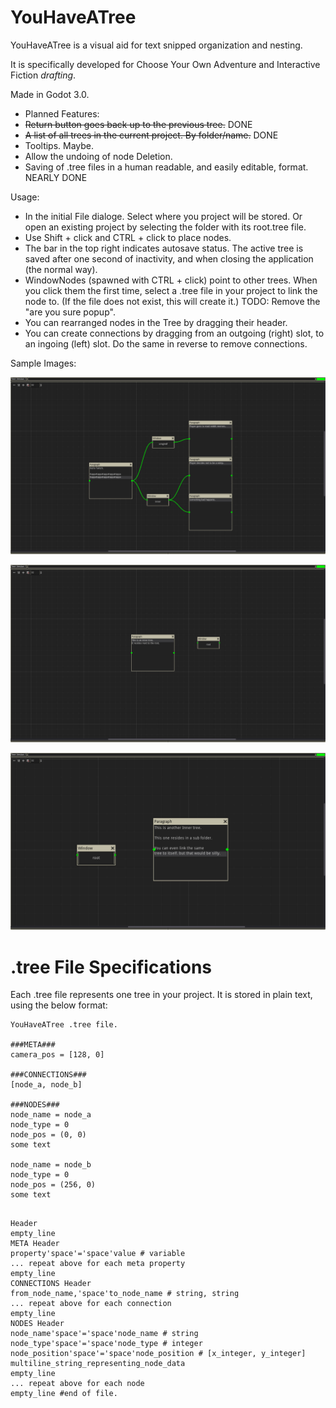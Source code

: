 # YouHaveATree

YouHaveATree is a visual aid for text snipped organization and nesting.

It is specifically developed for Choose Your Own Adventure and Interactive Fiction _drafting_.

Made in Godot 3.0.

* Planned Features:
* ~~Return button goes back up to the previous tree.~~ DONE
* ~~A list of all trees in the current project. By folder/name.~~ DONE
* Tooltips. Maybe.
* Allow the undoing of node Deletion.
* Saving of .tree files in a human readable, and easily editable, format. NEARLY DONE

Usage:

* In the initial File dialoge. Select where you project will be stored. Or open an existing project by selecting the folder with its root.tree file.
* Use Shift + click and CTRL + click to place nodes.
* The bar in the top right indicates autosave status. The active tree is saved after one second of inactivity, and when closing the application (the normal way).
* WindowNodes (spawned with CTRL + click) point to other trees. When you click them the first time, select a .tree file in your project to link the node to. (If the file does not exist, this will create it.) TODO: Remove the "are you sure popup".
* You can rearranged nodes in the Tree by dragging their header.
* You can create connections by dragging from an outgoing (right) slot, to an ingoing (left) slot. Do the same in reverse to remove connections.

Sample Images:

![Alt text](/Demo%20Tree%20and%20Images/2.png?raw=true "Title")

![Alt text](/Demo%20Tree%20and%20Images/1.png?raw=true "Title")

![Alt text](/Demo%20Tree%20and%20Images/0.png?raw=true "Title")

# .tree File Specifications

Each .tree file represents one tree in your project. It is stored in plain text, using the below format:

```
YouHaveATree .tree file.

###META###
camera_pos = [128, 0]

###CONNECTIONS###
[node_a, node_b]

###NODES###
node_name = node_a
node_type = 0
node_pos = (0, 0)
some text

node_name = node_b
node_type = 0
node_pos = (256, 0)
some text


```

```
Header
empty_line
META Header
property'space'='space'value # variable
... repeat above for each meta property
empty_line
CONNECTIONS Header
from_node_name,'space'to_node_name # string, string
... repeat above for each connection
empty_line
NODES Header
node_name'space'='space'node_name # string
node_type'space'='space'node_type # integer
node_position'space'='space'node_position # [x_integer, y_integer]
multiline_string_representing_node_data
empty_line
... repeat above for each node
empty_line #end of file.
```

